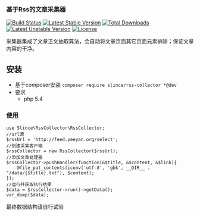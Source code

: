 ﻿### 基于Rss的文章采集器

[![Build Status](https://travis-ci.org/slince/rss-collector.svg?branch=master)](https://travis-ci.org/slince/rss-collector)
[![Latest Stable Version](https://poser.pugx.org/slince/rss-collector/v/stable)](https://packagist.org/packages/slince/rss-collector)
[![Total Downloads](https://poser.pugx.org/slince/rss-collector/downloads)](https://packagist.org/packages/slince/rss-collector)
[![Latest Unstable Version](https://poser.pugx.org/slince/rss-collector/v/unstable)](https://packagist.org/packages/slince/rss-collector)
[![License](https://poser.pugx.org/slince/rss-collector/license)](https://packagist.org/packages/slince/rss-collector)

采集器集成了文章正文抽取算法，会自动将文章页面其它页面元素排除；保证文章内容的干净。

## 安装
 * 基于composer安装
  `composer require slince/rss-collector *@dev `
 * 要求
    - php 5.4

### 使用
```
use Slince\RssCollector\RssCollector;
//url源
$rssUrl = 'http://feed.yeeyan.org/select';
//创建采集客户端
$rssCollector = new RssCollector($rssUrl);
//添加文章处理器
$rssCollector->pushHandler(function(&$title, &$content, &$link){
    @file_put_contents(iconv('utf-8', 'gbk', __DIR__ . "/data/{$title}.txt"), $content);
});
//运行并获取执行结果
$data = $rssCollector->run()->getData();
var_dump($data);
```
最终数据结构请自行试验
